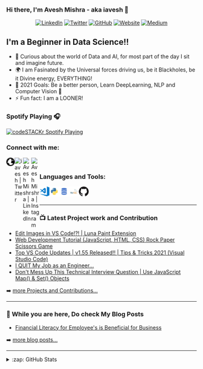 ### Hi there, I'm Avesh Mishra - aka iavesh 👋

<p align="center">
  <a href="https://www.linkedin.com/in/avesh-mishra-47a016169/"><img src="https://img.shields.io/badge/LinkedIn-Avesh Mishra-blue?style=flat-square&logo=linkedin" alt="LinkedIn" href="https://www.linkedin.com/in/avesh-mishra-47a016169/"></a>
  <a href="https://twitter.com/iaveshh/"><img src="https://img.shields.io/twitter/follow/Avesh Mishra?style=flat-square&logo=twitter" alt="Twitter" href="https://twitter.com/iaveshh/"></a>
  <a href="https://github.com/iAveshh"><img src="https://img.shields.io/badge/GitHub-iAveshh-lightgrey?style=flat-square&logo=github" alt="GitHub" href="https://github.com/iAveshh"></a>
  <a href="https://iavesh.cloud"><img src="https://img.shields.io/badge/Website-iavesh.cloud-red?style=flat-square" alt="Website" href="https://iavesh.cloud"></a>
  <a href="https://medium.com/@aveshmishra97"><img src="https://img.shields.io/badge/Medium-Avesh Mishra-green?style=flat-square&logo=medium" alt="Medium" href="https://medium.com/@aveshmishra97"></a>
  </br>
</p>


## I'm a Beginner in Data Science!!

- 🔭 Curious about the world of Data and AI, for most part of the day I sit and imagine future.
- 🌍 I am Fasinated by the Universal forces driving us, be it Blackholes, be it Divine energy, EVERYTHING!
- 🥅 2021 Goals: Be a better person, Learn DeepLearning, NLP and Computer Vision 🤖
- ⚡ Fun fact: I am a LOONER! 

### Spotify Playing 🎧

[<img src="https://now-playing-codestackr.vercel.app/api/spotify-playing" alt="codeSTACKr Spotify Playing" width="350" />](https://open.spotify.com/user/31d2p55expn6cydjlzkuji4jwqt4)

### Connect with me:

[<img align="left" alt="iavesh.cloud" width="22px" src="https://raw.githubusercontent.com/iconic/open-iconic/master/svg/globe.svg" />][website]
[<img align="left" alt="iavesh | Twitter" width="22px" src="https://cdn.jsdelivr.net/npm/simple-icons@v3/icons/twitter.svg" />][twitter]
[<img align="left" alt="Avesh Mishra | LinkedIn" width="22px" src="https://cdn.jsdelivr.net/npm/simple-icons@v3/icons/linkedin.svg" />][linkedin]
[<img align="left" alt="Avesh Mishra | Instagram" width="22px" src="https://cdn.jsdelivr.net/npm/simple-icons@v3/icons/instagram.svg" />][instagram]

<br />

### Languages and Tools:

<img align="left" alt="Visual Studio Code" width="26px" src="https://raw.githubusercontent.com/github/explore/80688e429a7d4ef2fca1e82350fe8e3517d3494d/topics/visual-studio-code/visual-studio-code.png" />
<img align="left" alt="python" width="26px" src="https://raw.githubusercontent.com/github/explore/80688e429a7d4ef2fca1e82350fe8e3517d3494d/topics/python/python.png" />
<img align="left" alt="SQL" width="26px" src="https://raw.githubusercontent.com/github/explore/80688e429a7d4ef2fca1e82350fe8e3517d3494d/topics/sql/sql.png" />
<img align="left" alt="MySQL" width="26px" src="https://raw.githubusercontent.com/github/explore/80688e429a7d4ef2fca1e82350fe8e3517d3494d/topics/mysql/mysql.png" />
<img align="left" alt="GitHub" width="26px" src="https://raw.githubusercontent.com/github/explore/78df643247d429f6cc873026c0622819ad797942/topics/github/github.png" />
<br />
<br />

---

### 📺 Latest Project work and Contribution

<!-- PROJECT:START -->
- [Edit Images in VS Code!?! | Luna Paint Extension](https://www.youtube.com/watch?v=I_6bZQZheC0)
- [Web Development Tutorial (JavaScript, HTML, CSS) Rock Paper Scissors Game](https://www.youtube.com/watch?v=P_H4_miTKsI)
- [Top VS Code Updates | v1.55 Released!! | Tips & Tricks 2021 (Visual Studio Code)](https://www.youtube.com/watch?v=rXPmjkaTA9A)
- [I QUIT My Job as an Engineer...](https://www.youtube.com/watch?v=wskcgc2AeV8)
- [Don't Mess Up This Technical Interview Question | Use JavaScript Map() & Set() Objects](https://www.youtube.com/watch?v=oMvzICS-9l4)
<!-- PROJECT:END -->

➡️ [more Projects and Contributions...](https://iavesh.cloud/Projects)

---

### 📕 While you are here, Do check My Blog Posts

<!-- BLOG-POST-LIST:START -->
- [Financial Literacy for Employee's is Beneficial for Business](https://medium.com/@aveshmishra97/providing-financial-literacy-for-employees-is-good-for-business-382957f7c29a)
<!-- BLOG-POST-LIST:END -->

➡️ [more blog posts...](https://iavesh.cloud)

---

<details>
  <summary>:zap: GitHub Stats</summary>

  <img align="left" alt="Avesh's GitHub Stats" src="https://github-readme-stats.codestackr.vercel.app/api?username=iaveshh&show_icons=true&hide_border=true" />

</details>

[website]: https://iavesh.cloud
[twitter]: https://twitter.com/iaveshh
[instagram]: https://instagram.com/iaveshh
[linkedin]: https://www.linkedin.com/in/avesh-mishra-47a016169/
